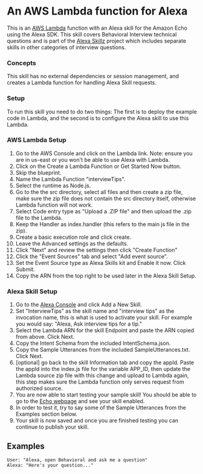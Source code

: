 # An AWS Lambda function for Alexa

This is an <a href="http://aws.amazon.com/lambda">AWS Lambda</a> function with an Alexa skill for the Amazon Echo using the Alexa SDK. This skill covers Behavioral Interview technical questions and is part of the <a href="https://github.com/alexa-skillz">Alexa Skillz</a> project which includes separate skills in other categories of interview questions.

### Concepts

This skill has no external dependencies or session management, and creates a Lambda function for handling Alexa Skill requests.

### Setup

To run this skill you need to do two things: The first is to deploy the example code in Lambda, and the second is to configure the Alexa skill to use this Lambda.

### AWS Lambda Setup
1. Go to the AWS Console and click on the Lambda link. Note: ensure you are in us-east or you won't be able to use Alexa with Lambda.
2. Click on the Create a Lambda Function or Get Started Now button.
3. Skip the blueprint.
4. Name the Lambda Function "interviewTips".
5. Select the runtime as Node.js.
6. Go to the the src directory, select all files and then create a zip file, make sure the zip file does not contain the src directory itself, otherwise Lambda function will not work.
7. Select Code entry type as "Upload a .ZIP file" and then upload the .zip file to the Lambda.
8. Keep the Handler as index.handler (this refers to the main js file in the zip).
9. Create a basic execution role and click create.
10. Leave the Advanced settings as the defaults.
11. Click "Next" and review the settings then click "Create Function"
12. Click the "Event Sources" tab and select "Add event source".
13. Set the Event Source type as Alexa Skills kit and Enable it now. Click Submit.
14. Copy the ARN from the top right to be used later in the Alexa Skill Setup.

### Alexa Skill Setup
1. Go to the [Alexa Console](https://developer.amazon.com/edw/home.html) and click Add a New Skill.
2. Set "InterviewTips" as the skill name and "interview tips" as the invocation name, this is what is used to activate your skill. For example you would say: "Alexa, Ask interview tips for a tip."
3. Select the Lambda ARN for the skill Endpoint and paste the ARN copied from above. Click Next.
4. Copy the Intent Schema from the included IntentSchema.json.
5. Copy the Sample Utterances from the included SampleUtterances.txt. Click Next.
6. [optional] go back to the skill Information tab and copy the appId. Paste the appId into the index.js file for the variable APP_ID,
   then update the Lambda source zip file with this change and upload to Lambda again, this step makes sure the Lambda function only serves request from authorized source.
7. You are now able to start testing your sample skill! You should be able to go to the [Echo webpage](http://echo.amazon.com/#skills) and see your skill enabled.
8. In order to test it, try to say some of the Sample Utterances from the Examples section below.
9. Your skill is now saved and once you are finished testing you can continue to publish your skill.

## Examples
    User: "Alexa, open Behavioral and ask me a question"
    Alexa: "Here's your question..."
